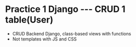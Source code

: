 ﻿# Practice 1 Django --- CRUD 1 table(User)

 * CRUD Backend Django, class-based views with functions
 * Not templates with JS and CSS
